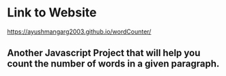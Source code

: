 # Link to Website
https://ayushmangarg2003.github.io/wordCounter/

## Another Javascript Project that will help you count the number of words in a given paragraph.

